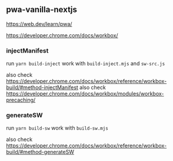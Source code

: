 ## pwa-vanilla-nextjs

https://web.dev/learn/pwa/

https://developer.chrome.com/docs/workbox/

### injectManifest
run `yarn build-inject`
work with `build-inject.mjs` and `sw-src.js`

also check https://developer.chrome.com/docs/workbox/reference/workbox-build/#method-injectManifest
also check https://developer.chrome.com/docs/workbox/modules/workbox-precaching/

### generateSW
run `yarn build-sw`
work with `build-sw.mjs`

also check https://developer.chrome.com/docs/workbox/reference/workbox-build/#method-generateSW

